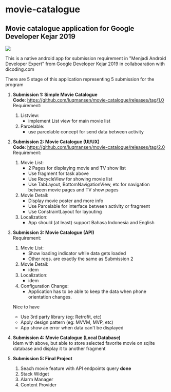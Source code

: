 # movie-catalogue
## Movie catalogue application for Google Developer Kejar 2019 

[![](http://img.youtube.com/vi/hkB9BcuPOTI/0.jpg)](http://www.youtube.com/watch?v=hkB9BcuPOTI "")

This is a native android app for submission requirement in "Menjadi Android Developer Expert" from Google Developer Kejar 2019 in collaboaration with dicoding.com

There are 5 stage of this application representing 5 submission for the program 

1.  **Submission 1: Simple Movie Catalogue**
</br>**Code**: https://github.com/luqmansen/movie-catalogue/releases/tag/1.0
    </br> 
    Requirement:
    1. Listview:
        - implement List view for main movie list
    2. Parcelable:
        - use parcelable concept for send data between activity
    
  
2. **Submission 2: Movie Catalogue (UI/UX)**
    </br>**Code**: https://github.com/luqmansen/movie-catalogue/releases/tag/2.0
    </br>Requirement:
    1. Movie List:        
        - 2 Pages for displaying movie and TV show list
        - Use fragment for task above
        - Use RecycleView for showing movie list
        - Use TabLayout, BottomNavigationView, etc for navigation between movie pages and TV show pages
    2. Movie Detail:
        - Display movie poster and more info
        - Use Parcelable for interface between activity or fragment
        - Use ConstraintLayout for layouting
    3. Localization:
        - App should (at least) support Bahasa Indonesia and English


3. **Submission 3: Movie Catalogue (API)**
    </br>Requirement:
    1. Movie List:        
        - Show loading indicator while data gets loaded
        - Other reqs. are exactly the same as Submission 2
    2. Movie Detail:
        - idem
    3. Localization:
        - idem
    4. Configuration Change:
        - Application has to be able to keep the data when phone orientation changes.
    
    Nice to have
    - Use 3rd party library (eg: Retrofit, etc)
    - Apply design pattern (eg: MVVM, MVP, etc)
    - App show an error when data can't be displayed
        
4. **Submission 4: Movie Catalogue (Local Database)**
    <br>
    Idem with above, but able to store selected favorite movie on sqlite database and display it to another fragment
    
5. **Submission 5: Final Project**
    <br>
    1. Seach movie feature with API endpoints query **done**
    2. Stack Widget
    3. Alarm Manager
    4. Content Provider
